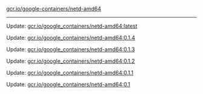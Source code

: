 [gcr.io/google-containers/netd-amd64](https://hub.docker.com/r/cruse/netd-amd64/tags/) 

----
Update: [gcr.io/google_containers/netd-amd64:latest](https://hub.docker.com/r/cruse/netd-amd64/tags/)

Update: [gcr.io/google_containers/netd-amd64:0.1.4](https://hub.docker.com/r/cruse/netd-amd64/tags/)

Update: [gcr.io/google_containers/netd-amd64:0.1.3](https://hub.docker.com/r/cruse/netd-amd64/tags/)

Update: [gcr.io/google_containers/netd-amd64:0.1.2](https://hub.docker.com/r/cruse/netd-amd64/tags/)

Update: [gcr.io/google_containers/netd-amd64:0.1.1](https://hub.docker.com/r/cruse/netd-amd64/tags/)

Update: [gcr.io/google_containers/netd-amd64:0.1](https://hub.docker.com/r/cruse/netd-amd64/tags/)

